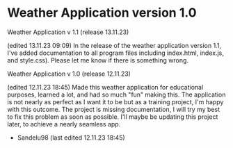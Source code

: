# Weather Application version 1.0
Weather Application v 1.1 (release 13.11.23)

(edited 13.11.23 09:09)
In the release of the weather application version 1.1, I've added documentation to all program files including index.html, index.js, and style.css).
Please let me know if there is something wrong. 

Weather Application v 1.0 (release 12.11.23)

(edited 12.11.23 18:45)
Made this weather application for educational purposes, learned a lot, and had so much "fun" making this.
The application is not nearly as perfect as I want it to be but as a training project, I'm happy with this outcome.
The project is missing documentation, I will try my best to fix this problem as soon as possible. 
I'll maybe be updating this project later, to achieve a nearly seamless app.

- Sandelu98
(last edited 12.11.23 18:45)

